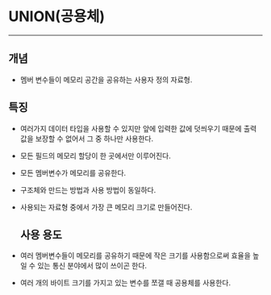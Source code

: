 # UNION(공용체)

****
## 개념

* 멤버 변수들이 메모리 공간을 공유하는 사용자 정의 자료형.

## 특징

* 여러가지 데이터 타입을 사용할 수 있지만 앞에 입력한 값에 덧씌우기 때문에 출력 값을 보장할 수 없어서 그 중 하나만 사용한다.
* 모든 필드의 메모리 할당이 한 곳에서만 이루어진다.
* 모든 멤버변수가 메모리를 공유한다.
* 구조체와 만드는 방법과 사용 방법이 동일하다.
* 사용되는 자료형 중에서 가장 큰 메모리 크기로 만들어진다.

  ## 사용 용도
* 여러 멤버변수들이 메모리를 공유하기 때문에 작은 크기를 사용함으로써 효율을 높일 수 있는 통신 분야에서 많이 쓰이곤 한다. 
* 여러 개의 바이트 크기를 가지고 있는 변수를 쪼갤 때 공용체를 사용한다.
